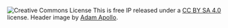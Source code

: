 ![Creative Commons License](https://i.creativecommons.org/l/by-sa/4.0/88x31.png)
This is free IP released under a 
[CC BY SA 4.0](http://creativecommons.org/licenses/by-sa/4.0/) license.
Header image by [Adam Apollo](http://www.adamapollo.com/).